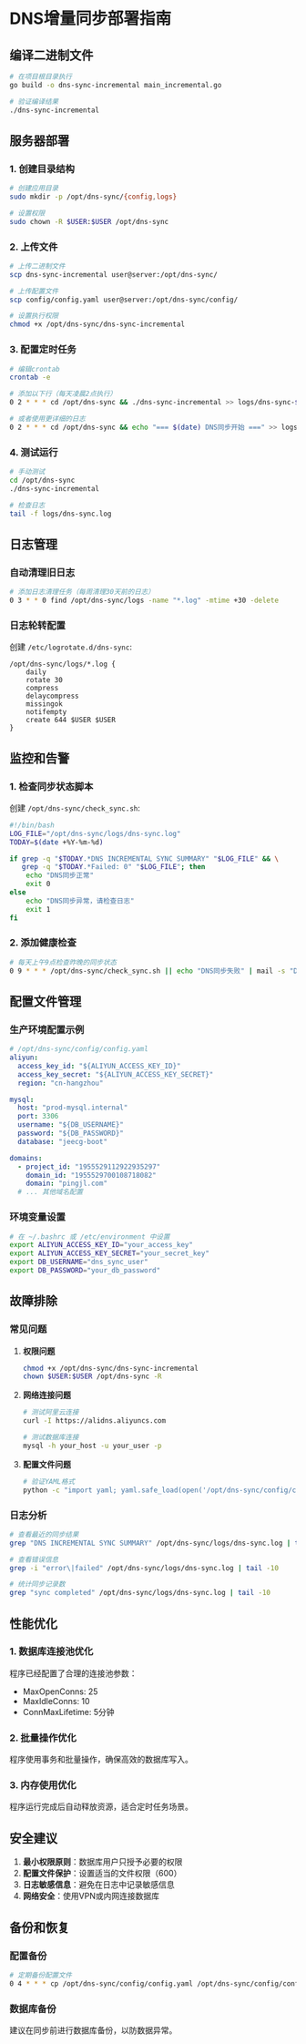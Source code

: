 # DNS增量同步部署指南

## 编译二进制文件

```bash
# 在项目根目录执行
go build -o dns-sync-incremental main_incremental.go

# 验证编译结果
./dns-sync-incremental
```

## 服务器部署

### 1. 创建目录结构

```bash
# 创建应用目录
sudo mkdir -p /opt/dns-sync/{config,logs}

# 设置权限
sudo chown -R $USER:$USER /opt/dns-sync
```

### 2. 上传文件

```bash
# 上传二进制文件
scp dns-sync-incremental user@server:/opt/dns-sync/

# 上传配置文件
scp config/config.yaml user@server:/opt/dns-sync/config/

# 设置执行权限
chmod +x /opt/dns-sync/dns-sync-incremental
```

### 3. 配置定时任务

```bash
# 编辑crontab
crontab -e

# 添加以下行（每天凌晨2点执行）
0 2 * * * cd /opt/dns-sync && ./dns-sync-incremental >> logs/dns-sync-$(date +\%Y\%m\%d).log 2>&1

# 或者使用更详细的日志
0 2 * * * cd /opt/dns-sync && echo "=== $(date) DNS同步开始 ===" >> logs/dns-sync.log && ./dns-sync-incremental >> logs/dns-sync.log 2>&1 && echo "=== $(date) DNS同步结束 ===" >> logs/dns-sync.log
```

### 4. 测试运行

```bash
# 手动测试
cd /opt/dns-sync
./dns-sync-incremental

# 检查日志
tail -f logs/dns-sync.log
```

## 日志管理

### 自动清理旧日志

```bash
# 添加日志清理任务（每周清理30天前的日志）
0 3 * * 0 find /opt/dns-sync/logs -name "*.log" -mtime +30 -delete
```

### 日志轮转配置

创建 `/etc/logrotate.d/dns-sync`:

```
/opt/dns-sync/logs/*.log {
    daily
    rotate 30
    compress
    delaycompress
    missingok
    notifempty
    create 644 $USER $USER
}
```

## 监控和告警

### 1. 检查同步状态脚本

创建 `/opt/dns-sync/check_sync.sh`:

```bash
#!/bin/bash
LOG_FILE="/opt/dns-sync/logs/dns-sync.log"
TODAY=$(date +%Y-%m-%d)

if grep -q "$TODAY.*DNS INCREMENTAL SYNC SUMMARY" "$LOG_FILE" && \
   grep -q "$TODAY.*Failed: 0" "$LOG_FILE"; then
    echo "DNS同步正常"
    exit 0
else
    echo "DNS同步异常，请检查日志"
    exit 1
fi
```

### 2. 添加健康检查

```bash
# 每天上午9点检查昨晚的同步状态
0 9 * * * /opt/dns-sync/check_sync.sh || echo "DNS同步失败" | mail -s "DNS同步告警" admin@company.com
```

## 配置文件管理

### 生产环境配置示例

```yaml
# /opt/dns-sync/config/config.yaml
aliyun:
  access_key_id: "${ALIYUN_ACCESS_KEY_ID}"
  access_key_secret: "${ALIYUN_ACCESS_KEY_SECRET}"
  region: "cn-hangzhou"

mysql:
  host: "prod-mysql.internal"
  port: 3306
  username: "${DB_USERNAME}"
  password: "${DB_PASSWORD}"
  database: "jeecg-boot"

domains:
  - project_id: "1955529112922935297"
    domain_id: "1955529700108718082"
    domain: "pingjl.com"
  # ... 其他域名配置
```

### 环境变量设置

```bash
# 在 ~/.bashrc 或 /etc/environment 中设置
export ALIYUN_ACCESS_KEY_ID="your_access_key"
export ALIYUN_ACCESS_KEY_SECRET="your_secret_key"
export DB_USERNAME="dns_sync_user"
export DB_PASSWORD="your_db_password"
```

## 故障排除

### 常见问题

1. **权限问题**
   ```bash
   chmod +x /opt/dns-sync/dns-sync-incremental
   chown $USER:$USER /opt/dns-sync -R
   ```

2. **网络连接问题**
   ```bash
   # 测试阿里云连接
   curl -I https://alidns.aliyuncs.com
   
   # 测试数据库连接
   mysql -h your_host -u your_user -p
   ```

3. **配置文件问题**
   ```bash
   # 验证YAML格式
   python -c "import yaml; yaml.safe_load(open('/opt/dns-sync/config/config.yaml'))"
   ```

### 日志分析

```bash
# 查看最近的同步结果
grep "DNS INCREMENTAL SYNC SUMMARY" /opt/dns-sync/logs/dns-sync.log | tail -5

# 查看错误信息
grep -i "error\|failed" /opt/dns-sync/logs/dns-sync.log | tail -10

# 统计同步记录数
grep "sync completed" /opt/dns-sync/logs/dns-sync.log | tail -10
```

## 性能优化

### 1. 数据库连接池优化

程序已经配置了合理的连接池参数：
- MaxOpenConns: 25
- MaxIdleConns: 10
- ConnMaxLifetime: 5分钟

### 2. 批量操作优化

程序使用事务和批量操作，确保高效的数据库写入。

### 3. 内存使用优化

程序运行完成后自动释放资源，适合定时任务场景。

## 安全建议

1. **最小权限原则**：数据库用户只授予必要的权限
2. **配置文件保护**：设置适当的文件权限（600）
3. **日志敏感信息**：避免在日志中记录敏感信息
4. **网络安全**：使用VPN或内网连接数据库

## 备份和恢复

### 配置备份

```bash
# 定期备份配置文件
0 4 * * * cp /opt/dns-sync/config/config.yaml /opt/dns-sync/config/config.yaml.$(date +\%Y\%m\%d)
```

### 数据库备份

建议在同步前进行数据库备份，以防数据异常。
